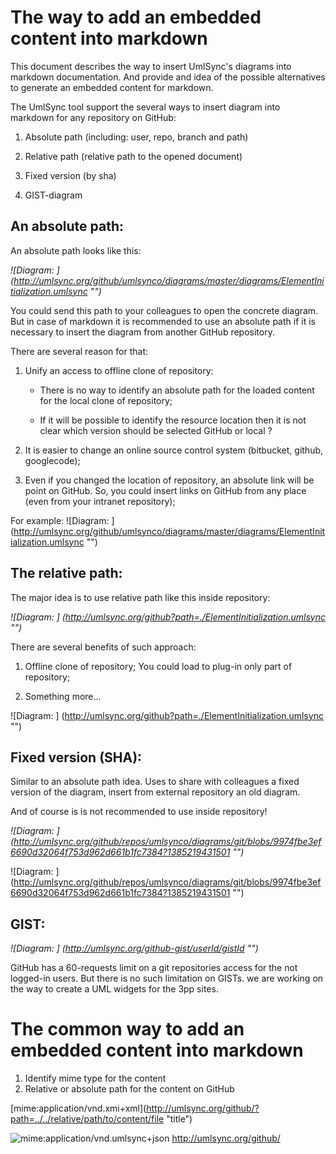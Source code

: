
The way to add an embedded content into markdown
========
This document describes the way to insert UmlSync's diagrams into markdown documentation.
And provide and idea of the possible alternatives to generate an embedded content for markdown.

The UmlSync tool support the several ways to insert diagram into markdown for any repository on GitHub:

1. Absolute path (including: user, repo, branch and path)

2. Relative path (relative path to the opened document)

3. Fixed version (by sha)

4. GIST-diagram

An absolute path: 
--------
An absolute path looks like this:

_!\[Diagram: \] (http://umlsync.org/github/umlsynco/diagrams/master/diagrams/ElementInitialization.umlsync "")_

You could send this path to your colleagues to open the concrete diagram.
But in case of markdown it is recommended to use an absolute path if it is necessary to insert the diagram from another GitHub repository.

There are several reason for that:

1. Unify an access to offline clone of repository:

   - There is no way to identify an absolute path for the loaded content for the local clone of repository;

   - If it will be possible to identify the resource location then it is not clear which version should be selected GitHub or local ?

2. It is easier to change an online source control system (bitbucket, github, googlecode);

3. Even if you changed the location of repository, an absolute link will be point on GitHub. So, you could insert links on GitHub from any place (even from your intranet repository);

For example:
![Diagram: ] (http://umlsync.org/github/umlsynco/diagrams/master/diagrams/ElementInitialization.umlsync "")

The relative path:
--------

The major idea is to use relative path like this inside repository:

_!\[Diagram: \] (http://umlsync.org/github?path=./ElementInitialization.umlsync "")_

There are several benefits of such approach:

1. Offline clone of repository; You could load to plug-in only part of repository;

2. Something more...

![Diagram: ] (http://umlsync.org/github?path=./ElementInitialization.umlsync "")


Fixed version (SHA):
--------

Similar to an absolute path idea. Uses to share with colleagues a fixed version of the diagram, insert from external repository an old diagram.

And of course is is not recommended to use inside repository!

_![Diagram: ] (http://umlsync.org/github/repos/umlsynco/diagrams/git/blobs/9974fbe3ef6690d32064f753d962d661b1fc7384?1385219431501 "")_

![Diagram: ] (http://umlsync.org/github/repos/umlsynco/diagrams/git/blobs/9974fbe3ef6690d32064f753d962d661b1fc7384?1385219431501 "")


GIST:
--------
_![Diagram: ] (http://umlsync.org/github-gist/userId/gistId "")_

GitHub has a 60-requests limit on a git repositories access for the not logged-in users.
But there is no such limitation on GISTs. we are working on the way to create a UML widgets for the 3pp sites.


The common way to add an embedded content into markdown
========

1. Identify mime type for the content
2. Relative or absolute path for the content on GitHub

\[mime:application/vnd.xmi+xml\](http://umlsync.org/github/?path=../../relative/path/to/content/file "title")

![mime:application/vnd.umlsync+json](http://umlsync.org/github/) http://umlsync.org/github/


